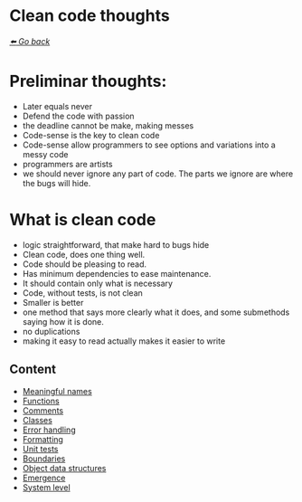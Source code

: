 # Clean code thoughts

*[:arrow_left: Go back](../BOOK.md)*

# Preliminar thoughts:

- Later equals never
- Defend the code with passion
- the deadline cannot be make, making messes
- Code-sense is the key to clean code
- Code-sense allow programmers to see options and variations into a messy code
- programmers are artists
- we should never ignore any part of code. The parts we ignore are where the bugs will hide.

# What is clean code
- logic straightforward, that make hard to bugs hide
- Clean code, does one thing well.
- Code should be pleasing to read.
- Has minimum dependencies to ease maintenance.
- It should contain only what is necessary 
- Code, without tests, is not clean
- Smaller is better
- one method that says more clearly what it does, and some submethods saying how it is done.
- no duplications
- making it easy to read actually makes it easier to write

## Content

- [Meaningful names](./MEANINFUL_NAMES.md)
- [Functions](./FUNCTIONS.md)
- [Comments](./COMMENTS.md)
- [Classes](./CLASSES.md)
- [Error handling](./ERROR_HANDLING.md)
- [Formatting](./FORMATING.md)
- [Unit tests](./UNIT_TESTS.md)
- [Boundaries](./BOUNDARIES.md)
- [Object data structures](./OBJECTS_DATA_STRUCTURES.md)
- [Emergence](./EMERGENCE.md)
- [System level](./SYSTEM_LEVEL.md)